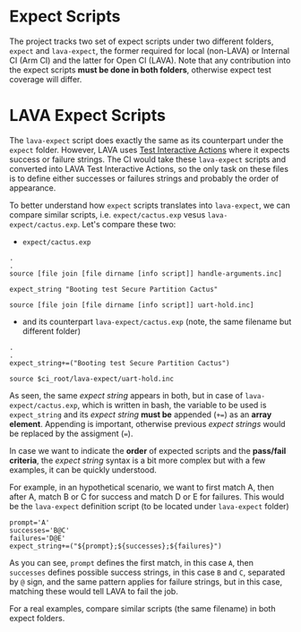 # Expect Scripts

The project tracks two set of expect scripts under two different folders, `expect` and
`lava-expect`, the former required for local (non-LAVA) or Internal CI (Arm CI) and
the latter for Open CI (LAVA). Note that any contribution into the expect scripts
**must be done in both folders**, otherwise expect test coverage will differ.

# LAVA Expect Scripts

The `lava-expect` script does exactly the same as its counterpart under the `expect`
folder. However, LAVA uses [Test Interactive Actions](https://validation.linaro.org/static/docs/v2/actions-test.html#interactive-test-action)
where it expects success or failure strings. The CI would take these `lava-expect`
scripts and converted into LAVA Test Interactive Actions, so the only task on these files is to define either successes
or failures strings and probably the order of appearance.

To better understand how `expect` scripts translates into `lava-expect`, we can compare similar
scripts, i.e. `expect/cactus.exp` vesus `lava-expect/cactus.exp`. Let's compare these two:

* `expect/cactus.exp`

```
.
.
source [file join [file dirname [info script]] handle-arguments.inc]

expect_string "Booting test Secure Partition Cactus"

source [file join [file dirname [info script]] uart-hold.inc]
```

* and its counterpart `lava-expect/cactus.exp` (note, the same filename but different folder)

```
.
.
expect_string+=("Booting test Secure Partition Cactus")

source $ci_root/lava-expect/uart-hold.inc
```

As seen, the same *expect string* appears in both, but in case
of `lava-expect/cactus.exp`, which is written in bash, the variable to be
used is `expect_string` and its *expect string* **must be** appended (`+=`) as an
**array element**. Appending is important, otherwise previous *expect strings* would be
replaced by the assigment (`=`).

In case we want to indicate the **order** of expected scripts and the **pass/fail
criteria**, the *expect string* syntax is a bit more complex but with a few examples,
it can be quickly understood.

For example, in an hypothetical scenario, we want to first match A, then after A,
match B or C for success and match D or E for failures. This would be the `lava-expect`
definition script (to be located under `lava-expect` folder)

```
prompt='A'
successes='B@C'
failures='D@E'
expect_string+=("${prompt};${successes};${failures}")
```

As you can see, `prompt` defines the first match, in this case `A`, then `successes` defines
possible success strings, in this case `B` and `C`, separated by `@` sign, and the same
pattern applies for failure strings, but in this case, matching these would tell LAVA
to fail the job.

For a real examples, compare similar scripts (the same filename) in both expect folders.
